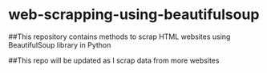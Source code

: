 # web-scrapping-using-beautifulsoup

##This repository contains methods to scrap HTML websites using BeautifulSoup library in Python

##This repo will be updated as I scrap data from more websites
